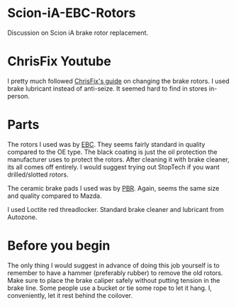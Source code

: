 # Scion-iA-EBC-Rotors
Discussion on Scion iA brake rotor replacement.

# ChrisFix Youtube
I pretty much followed [ChrisFix's guide](https://youtu.be/lU6OKQxSg8U) on changing the brake rotors. I used brake lubricant instead of anti-seize. It seemed hard to find in stores in-person.

# Parts
The rotors I used was by [EBC](https://www.carid.com/2016-scion-ia-brakes/ebc-rk-series-replacement-brake-rotors-769390562.html).
They seems fairly standard in quality compared to the OE type.
The black coating is just the oil protection the manufacturer uses to protect the rotors. After cleaning it with brake cleaner, its all comes off entirely.
I would suggest trying out StopTech if you want drilled/slotted rotors.

The ceramic brake pads I used was by [PBR](http://a.co/abNQCPs). Again, seems the same size and quality compared to Mazda.

I used Loctite red threadlocker.
Standard brake cleaner and lubricant from Autozone.

# Before you begin
The only thing I would suggest in advance of doing this job yourself is to remember to have a hammer (preferably rubber) to remove the old rotors.
Make sure to place the brake caliper safely without putting tension in the brake line. Some people use a bucket or tie some rope to let it hang. I, conveniently, let it rest behind the coilover.

